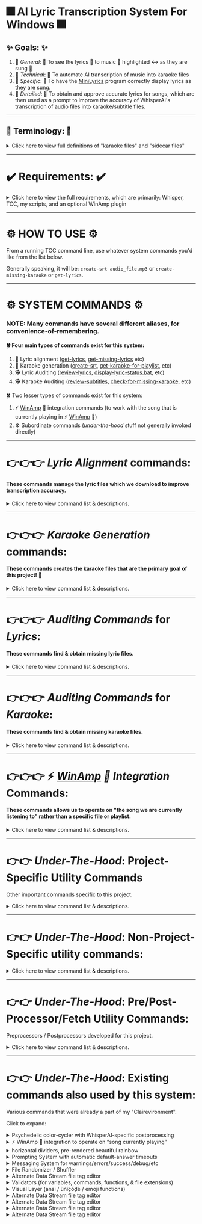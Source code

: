 # 🎆 AI Lyric Transcription System For Windows 🎆

## ✨ Goals: ✨

  1. 🥅 *General*: 🥅 To see the lyrics 📄 to music 🎵 highlighted ↔ as they are sung 🎤
  1. 🥅 *Technical*: 🥅 To automate AI transcription of music into karaoke files
  1. 🥅 *Specific*: 🥅 To have the [MiniLyrics](https://minilyrics.en.softonic.com/) program correctly display lyrics as they are sung.
  1. 🥅 *Detailed*: 🥅 To obtain and approve accurate lyrics for songs, which are then used as a prompt to improve the accuracy of WhisperAI's transcription of audio files into karaoke/subtitle files.

-----------------------------------------------------------------------------------------------------------------------------------------------

## 📓 Terminology: 📓

<details><summary>Click here to view full definitions of "karaoke files" and "sidecar files"</summary>  

&nbsp;

📑 *Karaoke Files*: 📑 We generally call both ```SRT files``` and ```LRC files``` "karaoke files", which is a colloquial shorthand for "files capable of displaying the lyrics *as* they are sung". This system generates ```SRT``` files, but includes a batch converter that converts ```SRT``` to ```LRC```.

&nbsp;

🏎 *Sidecar Files*: 🏎 A file of the *same* name, but *different* extension.

For example, ```filename.mp3``` might have a sidecar file named ```filename.txt```, which would typically be lyrics for a song, and a sidecar file named ```filename.jpg```, which would typically be the cover art to the song.  

Another example is when a program like ```whatever.exe``` has a ```whatever.ini`` *INI file* for its settings; That *INI* file is a sidecar file the *EXE* file. 
</details>

-----------------------------------------------------------------------------------------------------------------------------------------------

# ✔️ Requirements: ✔️

<details><summary>Click here to view the full requirements, which are primarily: Whisper, TCC, my scripts, and an optional WinAmp plugin</summary>  
  
  &nbsp; 
  
1. 👂 The [latest Faster-Whisper-XXL binaries](https://github.com/Purfview/whisper-standalone-win/releases/tag/Faster-Whisper-XXL)

    - The command ``faster-whisper-xxl.exe`` — our AI transriber — must be in your ```path```.

&nbsp;    

2. 💻 [JPSoft's TakeCommand (TCC) command-line v31+](https://jpsoft.com/all-downloads/all-downloads.html).  
    - Install TCC:
        - either from [JPSoft.com](https://jpsoft.com/all-downloads/all-downloads.html)
        - or via *WinGet* with the command: ```winget install JPSoft.tcmd```
          - No *WinGet*? Install it in *PowerShell* with the command ```Add-AppxPackage -Path "https://aka.ms/getwinget"``` 
          - or with command ```Add-AppxPackage -RegisterByFamilyName -MainPackage Microsoft.DesktopAppInstaller_8wekyb3d8bbwe```
    - Make ```c:\TCMD``` point to our [TCC](https://jpsoft.com/all-downloads/all-downloads.html) installation:
      - via the command: ```mklink c:\TCMD "c:\Program Files\TCMD31"``` 
      - The folder ```TCMD31``` may vary depending on what version of [TCC](https://jpsoft.com/all-downloads/all-downloads.html) is current.

&nbsp;

3. 🖥 [Windows Terminal](https://jpsoft.com/all-downloads/all-downloads.html).  
    - Needed to support our colorful presentation
    - Install *Windows Terminal*:
      - either from [GitHub](https://github.com/microsoft/terminal/releases/)
      - or via *WinGet* with the command: ```winget install -e --id Microsoft.WindowsTerminal```
      - or from the Microsoft Store
    - Add *TCC* to your *Windows Terminal*:
      - Open up *Windows Terminal*
      - Hit Ctrl-, (yes, control-comma) to go into settings
      - Scroll to the bottom of the left pane and click *Add new profile*
      - Duplicate the PowerShell profile
      - Change the name to "TCC"
      - Change the command line to ```c:\tcmd\tcc.exe```
      - Change the starting directory to ```c:\tcmd```
      - Ensure *Run As Administrator* is turned on. 
      - Go into ```Appearance``` and change the font to *Cascadia Code*, which has the proper [ligature rendering](https://github.com/microsoft/cascadia-code#font-features) that I take advantage of cosmetically.

&nbsp;    


4. ⌨️ My full [Clairevironment](https://github.com/ClaireCJS/clairecjs_bat/) (a big ball of stuff which includes this project).
    - Technically you probably only need about 100 of these files.  
    - This folder has it's own ```sort``` and ```uniq``` executables (from [Cygwin](https://www.cygwin.com)) to ensure consistency
    - To install: 
```
git.exe clone https://github.com/ClaireCJS/clairecjs_bat/
mv BAT-and-UTIL-files-1 c:\bat\
set path=%path%;c:\bat\
copy c:\bat\tcmd.ini.bat c:\tcmd\tcmd.ini
copy c:\bat\tcstart.bat  c:\tcmd\tcstart.bat
copy c:\bat\alias.lst    c:\tcmd\alias.lst
```

&nbsp;

5. ☯️ Optional: For [automatic cleanup](../BAT-and-UTIL-files-1/clean-up-AI-transcription-trash-files) of leftover AI files across an entire computer:
    - Always be running  the ```Everything``` service, which comes with TakeCommand ([TCC](https://jpsoft.com/all-downloads/all-downloads.html))
    - Use ```start-everything.bat``` or ```start EVERYTHING.EXE -startup``` to start it, if it doesn't start automatically. 

&nbsp;

5. ⚡️ Optional: For 🦙 *[WinAmp](https://forums.winamp.com/forum/winamp/winamp-discussion/306661-winamp-5-666-released-build-3516)* 🦙 integration:
    - Install the [WinampNowPlayingToFile plugin](https://github.com/Aldaviva/WinampNowPlayingToFile)
    - Configure the [WinampNowPlayingToFile plugin](https://github.com/Aldaviva/WinampNowPlayingToFile) so that the 2ⁿᵈ line of its output file is the full filename of the currently playing song. 
    - This allows instant no-resource any-computer access to the location of which song file is currently playing in [WinAmp](https://forums.winamp.com/forum/winamp/winamp-discussion/306661-winamp-5-666-released-build-3516), allowing us to have commands that operate on "whatever song we are currently listening to" from any computer in the household. 🦙
      - Currently doesn't work if the music is paused, but a future update to the WinAmpNowPlayingToFile plugin is headed down the pipeline

&nbsp;

</details>

-----------------------------------------------------------------------------------------------------------------------------------------------

# ⚙️ HOW TO USE ⚙️

From a running TCC command line, use whatever system commands you'd like from the list below.

Generally speaking, it will be: ```create-srt audio_file.mp3``` or ```create-missing-karaoke``` or ```get-lyrics```.


-----------------------------------------------------------------------------------------------------------------------------------------------


# ⚙️ SYSTEM COMMANDS ⚙️

### NOTE: Many commands have several different aliases, for convenience-of-remembering.

#### 🍀 Four main types of commands exist for this system:

  1. 🎤️ Lyric alignment  ([get-lyrics](../BAT-and-UTIL-files-1/get-lyrics.bat),  [get-missing-lyrics](../BAT-and-UTIL-files-1/check-for-missing-lyrics.bat) etc)
  1. 🧏 Karaoke generation  ([create-srt](../BAT-and-UTIL-files-1/create-srt-from-file.bat), [get-karaoke-for-playlist](../BAT-and-UTIL-files-1/get-karaoke-for-playlist.bat), etc)
  1. 🕵 Lyric   Auditing ([review-lyrics](../BAT-and-UTIL-files-1/review-files.bat), [display-lyric-status.bat](../BAT-and-UTIL-files-1/display-lyric-status.bat), etc)
  1. 🕵 Karaoke Auditing ([review-subtitles](../BAT-and-UTIL-files-1/review-subtitles.bat), [check-for-missing-karaoke](../BAT-and-UTIL-files-1/check-for-missing-karaoke.bat), etc)
  
🍀 Two lesser types of commands exist for this system:

  1. ⚡ [WinAmp](https://forums.winamp.com/forum/winamp/winamp-discussion/306661-winamp-5-666-released-build-3516) 🦙 integration commands (to work with the song that is currently playing in ⚡️ [WinAmp](https://forums.winamp.com/forum/winamp/winamp-discussion/306661-winamp-5-666-released-build-3516) 🦙)
  1. ⚙️ Subordinate commands (*under-the-hood* stuff not generally invoked directly)

-----------------------------------------------------------------------------------------------------------------------------------------------

# 👉👉👉 *Lyric Alignment* commands:

#### These commands manage the lyric files which we download to improve transcription accuracy.


<details><summary>Click here to view command list & descriptions.</summary>  

### 🌟 [get-lyrics {*songfile*} / get-lyrics-for-song {*songfile*} / get-lyrics-via-multiple-sources {*songfile*}](../BAT-and-UTIL-files-1/get-lyrics-via-multiple-sources.bat):

Obtains the lyrics for a particular song file. 
- These transcriptions work **much** better when you have a lyric set. 
- This checks local sidecar files, local lyric repository, Genius, and Google — to obtain lyric files with as much ease possible.

### 🌟 [get-lyrics-for-currently-playing-song ](../BAT-and-UTIL-files-1/get-lyrics-for-currently-playing-song.bat):

If 🦙 *[WinAmp](https://forums.winamp.com/forum/winamp/winamp-discussion/306661-winamp-5-666-released-build-3516)* 🦙 integration is enabled, get lyrics for *the song currently being played*.


### 🌟 [get-missing-lyrics-here.bat](../BAT-and-UTIL-files-1/get-missing-lyrics-here.bat) / [get-missing-lyrics](../BAT-and-UTIL-files-1/get-missing-lyrics-here.bat) / [gmlh](../BAT-and-UTIL-files-1/get-missing-lyrics-here.bat) / [gml](../BAT-and-UTIL-files-1/get-missing-lyrics-here.bat):

Gets lyrics for all the files *in the current folder* that do not have *approved* lyric files.
(Uses [check-for-missing-lyrics.bat](../BAT-and-UTIL-files-1/check-for-missing-lyrics.bat).)


### 🌟 [get-lyrics-for-playlist.bat](../BAT-and-UTIL-files-1/get-lyrics-for-playlist.bat):

Gets lyrics for all the files *in a playlist* that do not have *approved* lyric files, in random order to avoid alphabetical bias.  
(Uses [check-for-missing-lyrics.bat](../BAT-and-UTIL-files-1/check-for-missing-lyrics.bat).)




</details>

-----------------------------------------------------------------------------------------------------------------------------------------------


# 👉👉👉 *Karaoke Generation* commands:

#### These commands creates the karaoke files that are the primary goal of this project! 🎈

<details><summary>Click here to view command list & descriptions.</summary>  

### 🌟 create-srt {*songfile*} / [create-srt-from-file {*songfile*}](../BAT-and-UTIL-files-1/create-srt-from-file.bat):

**Create karaoke for one audio file.**
Performs the AI transcription process for a single song file.
Run without parameters to see various options, including but not limited to  ```ai``` (skips the lyrics component), ```fast``` (shortens prompt timer lengths), ```force``` (generate it even if it already exists), and ```LyricsApproved``` (consider all lyric files to be *pre-approved* even if not explicitly marked as such).


### 🌟 srtthis / [create-srt-file-for-currently-playing-song.bat](../BAT-and-UTIL-files-1/create-srt-file-for-currently-playing-song.bat):

If 🦙 *[WinAmp](https://forums.winamp.com/forum/winamp/winamp-discussion/306661-winamp-5-666-released-build-3516)* 🦙 integration is enabled, creates karaoke file for *the song currently being played*.


### 🌟 cmk / cmkf / [create-missing-karaoke-files / create-the-missing-karaokes-here](../BAT-and-UTIL-files-1/create-the-missing-karaokes-here.bat):

Create karaoke files for **all songs** *in the current folder* that do not have them


### 🌟 ❗TODO❗ [get-karaoke-for-playlist.bat](../BAT-and-UTIL-files-1/get-karaoke-for-playlist.bat):

Create karaoke files for **all songs** *in a playlist* that do not have them — Traverses a playlist, running ```create-SRT``` on every file in the playlist. (In random order, to prevent alphabetical bias.)


### 🌟 ❗TODO❗ create-karaoke-automatically-from-approved-lyrics.bat {folder to recurse through]:

Create karaoke files for **all songs** in a *folder tree* that do not have them, as long as their lyric file has been previously approved. This is intended so one can spend 100% of time aligning/approving lyrics (i.e. with ```get-lyrics-for-playlist.bat```), then go to bed and run this to generate everything that has pre-approved lyrics, saving the karaoke generation for another time (like when you are asleep). 



### 🌟 [create-SRT-without-lyrics-or-voice-detection-for-an-entire-folder-tree.bat](../BAT-and-UTIL-files-1/create-SRT-without-lyrics-or-voice-detection-for-an-entire-folder-tree.bat):

Rarely used side-utility: Creates karaoke files for **all songs** in a *folder tree* without using lyric files or voice detection (VAD). This is useful for folders of hundreds sound clips and small samples, where you just want to get a lot done without the extra overhead of lyrics and without the extra time delay of loading the VAD model.

</details>

-----------------------------------------------------------------------------------------------------------------------------------------------

# 👉👉👉 *Auditing Commands* for *Lyrics*:

#### These commands find & obtain missing lyric files.

<details><summary>Click here to view command list & descriptions.</summary>  

### 🌟 [review-lyrics / review-all-TXTs / review-TXTs.bat](../BAT-and-UTIL-files-1/review-files.bat):

Reviews all lyric files in current folder, using ```print-with-columns``` to reduce scrolling up.


### 🌟 dls / [display-lyric-status.bat](../BAT-and-UTIL-files-1/display-lyric-status.bat):

Displays the lyric status (approved, unapproved, or unset) for all lyric files in current folder. 
To have this happen automatically when changing into a folder,  ```alias cd=call cd-alias.bat```,  then create ```autorun.bat``` in the base of your collection, containing the command:
```@if exist *.txt (call display-lyric-status)```
![image](https://github.com/user-attachments/assets/0ccdebd6-7e26-4a2b-91ee-c3e0cfe9f147)



### 🌟 cfml / cmlf / [check-for-missing-lyrics](../BAT-and-UTIL-files-1/check-for-missing-lyrics.bat):

Displays a list of files in the *current folder* which are missing *approved lyric* files


### 🌟 Lyric Auditor: cpfml / cpmlf / [check-playlist-for-missing-lyrics](../BAT-and-UTIL-files-1/get-playlist-for-missing-lyrics.bat):

Displays a list of files in a *playlist* which are missing *approved lyric* files.

![image](https://github.com/user-attachments/assets/42fb6e4e-2cea-48e1-bbc8-499454c201ae)

</details>

-----------------------------------------------------------------------------------------------------------------------------------------------

# 👉👉👉 *Auditing Commands* for *Karaoke*:

#### These commands find & obtain missing karaoke files.

<details><summary>Click here to view command list & descriptions.</summary>  

### 🌟 [review-subtitles / review-all-SRTs / review-SRTs.bat / review-LRCs.bat](../BAT-and-UTIL-files-1/review-subtitles.bat):

Reviews all karaoke files in current folder, using ```print-with-columns``` to eliminate most scrolling up.

![image](https://github.com/user-attachments/assets/9b579cf2-ca93-4684-aec5-35df8c793143)


### 🌟 cfmk / [check-for-missing-karaoke](../BAT-and-UTIL-files-1/check-for-missing-karaoke.bat):

Displays a list of files in the *current folder* which are missing *karaoke* files

![image](https://github.com/user-attachments/assets/61e1f155-a798-4668-945a-7d7dd2ac06dc)


### 🌟 Playlist Auditor: [CheckAFilelistForFilesMissingSidecarFilesOfTheProvidedExtension](../BAT-and-UTIL-files-1/check_a_filelist_for_files_missing_sidecar_files_of_the_provided_extensions.py):

Processes a playlist to create a new playlist consisting of only the songs missing karaoke files.

EXAMPLE:
```
check_a_filelist_for_files_missing_sidecar_files_of_the_provided_extensions.py PlayList.m3u *.srt;*.lrc ``CreateSRTFileWrite
```
^^^ This example goes through the file ```PlayList.m3u```, checks for all files that do not have karaoke files (i.e. no ```*.srt``` or ```*.lrc``` sidecar file), creates a ```PlayList-without lrc srt.m3u``` consisting of those files.  Bbecause the `````CreateSRTFileWrite``` option was used, it also generates a script to actually create the missing karaoke files.  The ``GetLyricsFileWrite``` option can instead be used to *ONLY* obataining lyrics, and save the karaoke generation for later.

![image](https://github.com/user-attachments/assets/5b368467-b23b-4039-b3df-c4dc85e90ad5)

</details>

-----------------------------------------------------------------------------------------------------------------------------------------------


# 👉👉👉 ⚡️ *[WinAmp](https://forums.winamp.com/forum/winamp/winamp-discussion/306661-winamp-5-666-released-build-3516) 🦙 Integration* Commands:

#### These commands allows us to operate on "the song we are currently listening to" rather than a specific file or playlist.

<details><summary>Click here to view command list & descriptions.</summary>  

### 🌟 [get-lyrics-for-currently-playing-song ](../BAT-and-UTIL-files-1/get-lyrics-for-currently-playing-song.bat):

Runs ```get-lyrics``` on *the song currently being played* in ⚡️ [WinAmp](https://forums.winamp.com/forum/winamp/winamp-discussion/306661-winamp-5-666-released-build-3516) 🦙.


### 🌟 srtthis / [create-srt-file-for-currently-playing-song.bat](../BAT-and-UTIL-files-1/create-srt-file-for-currently-playing-song.bat):

Runs ```create-srt``` on *the song currently being played* in ⚡️ [WinAmp](https://forums.winamp.com/forum/winamp/winamp-discussion/306661-winamp-5-666-released-build-3516) 🦙.


### 🌟 Karaoke insertion fudger - [eccsrt2lrc2clip.bat](../BAT-and-UTIL-files-1/eccsrt2lrc2clip.bat):

In certain very rare situations, [MiniLyrics](https://minilyrics.en.softonic.com/) does not auto-import the generated SRT file.  Because [MiniLyrics](https://minilyrics.en.softonic.com/) primarily uses LRC instead of SRT, it can sometimes miss an SRT. When this happens, the SRT must be converted to LRC, copied to the clipboard, and pasted into the [MiniLyrics](https://minilyrics.en.softonic.com/) lyric window manually. This script handles that by detecting the current song playing, converting it's SRT to LRC, copying it to the clipboard, and automatically opening [MiniLyrics](https://minilyrics.en.softonic.com/)'s lyric editor window. All the user has to do is paste and save.

</details>

-----------------------------------------------------------------------------------------------------------------------------------------------

# 👉👉 *Under-The-Hood*: Project-Specific Utility Commands 

Other important commands specific to this project.

<details><summary>Click here to view command list & descriptions.</summary>  

### 🌟 [srt2lrc.py](../BAT-and-UTIL-files-1/srt2lrc.py):

A *batch* SRT-file to LRC-file converter. Used by [eccsrt2lrc2clip.bat](../BAT-and-UTIL-files-1/eccsrt2lrc2clip.bat)


### 🌟 [srt2txt.py](../BAT-and-UTIL-files-1/srt2txt.py):

A *single-file* SRT-file to TXT-file converter. 


### 🌟 [approve-lyrics / approve-lyric-file {lyric_file}](../BAT-and-UTIL-files-1/approve-lyric-file.bat) / [disapprove-lyrics / disapprove-lyric-file {lyric_file}](../BAT-and-UTIL-files-1/disapprove-lyric-file.bat):

Marks lyric file with approval/disapproval so that we can pre-approve lyric files in advance of transcription process. Uses [Alternate Data Streams](https://superuser.com/questions/186627/anybody-have-a-legitimate-use-for-alternate-data-streams-in-ntfs) to store approval tags in a database-less, file-less way.

![image](https://github.com/user-attachments/assets/c48e2ed3-c1fb-4760-8ba8-c9accf691178)

### 🌟 [approve-subtitles / approve-subtitle-file {subtitle_file}](../BAT-and-UTIL-files-1/approve-subtitle-file.bat) / [disapprove-subtitles / disapprove-subtitle-file {subtitle_file}](../BAT-and-UTIL-files-1/disapprove-subtitle-file.bat):

Same as above but for karaoke files.

</details>

-----------------------------------------------------------------------------------------------------------------------------------------------

# 👉👉 *Under-The-Hood*: Non-Project-Specific utility commands:

<details><summary>Click here to view command list & descriptions.</summary>  

### 🌟 [print_with_columns.py](../BAT-and-UTIL-files-1/print_with_columns.py) / [newspaper.bat](../BAT-and-UTIL-files-1/newspaper.bat):

Created to review lyrics & karaoke for this project without the interruption of having to scroll up!

Displays text in column ("newspaper") format with columns.
A useful replacement for the ```type``` command.


### 🌟 [google.py](../BAT-and-UTIL-files-1/google.py):

Invokes a google search in primary browser, all while properly preserving the quotes given at the command line. 
Way harder to do than it should be.

### 🌟 [insert-before-each-line.py](../BAT-and-UTIL-files-1/insert-before-each-line.py) / [insert-after-each-line.py](../BAT-and-UTIL-files-1/insert-after-each-line.py):

Inserts text before/after each line of STDIN. Used for script generation.   
Put ```{{{{QUOTE}}}}``` in the argument to turn it into a quote mark in the final output.

### 🌟 [unique-lines.pl](../BAT-and-UTIL-files-1/unique-lines.pl):

Display each *unique* line in a file. Much like the ```uniq``` command except that no pre-sorting is required.
[Also has postprocessor functionality listed below]

</details>

-----------------------------------------------------------------------------------------------------------------------------------------------


# 👉👉 *Under-The-Hood*: Pre/Post-Processor/Fetch Utility Commands:

Preprocessors / Postprocessors developed for this project.

<details><summary>Click here to view command list & descriptions.</summary>  

### 🌟 [get-lyrics-with-lyricsgenius-json-processor.pl](../BAT-and-UTIL-files-1/get-lyrics-with-lyricsgenius-json-processor.pl):

The lyric downloader we use for Genius saves lyrics as a ```JSON file```. This extracts the actual lyrics from that file, with minimal preprocessing.

### 🌟 [unique-lines.pl](../BAT-and-UTIL-files-1/unique-lines.pl):

A lyric postprocessor that removes tons of junk from downloaded lyrics, only shows unique lines (to help fit into WhisperAI's 224-token prompt limit), and smushes all the lyrics into a single line (for use as a command line option). Started as a spiritual fork of ``uniq``` that doesn't require file sorting (to avoid using up the 224 max tokens for WhisperAI with repeating lyrics), and grew into full-fledged lyric preprocessor that does much lyric massaging. Including putting a period at the end of each line, which is later removed by our subtitle postprocessor.


### 🌟 [remove-period-at-ends-of-lines.pl](../BAT-and-UTIL-files-1/remove-period-at-ends-of-lines.pl):

The final subtitle postprocessor, which removes periods from end of each line in a subtitle. 
Preserves periods for words like "Mr.", "Dr.", "approx", etc

**Rationale:** We add "invisible" periods to the end of each line of lyrics, so that WhisperAI's ```--sentence``` option is influenced by where lyric posters post the line breaks in their lyrics. It absolutely helped. A lot. Hours were spent determiing this and, and it was obvious from the first [of many] tests.   We then remove these periods (making them "invisible") afterward, because they are ugly and often not even gramatically correct — just correct for *timing* purposes.  

This also also has some extra functionality slipped in to de-censoring some curse words that WhisperAI censors.
This functoinality can be suppressed with the ```--leave-censorship``` or ```-L``` options.

</details>

-----------------------------------------------------------------------------------------------------------------------------------------------

# 👉👉 *Under-The-Hood*: Existing commands also used by this system:

Various commands that were already a part of my "Clairevironment".

Click to expand:

<details><summary>Psychedelic color-cycler with WhisperAI-specific postprocessing</summary>  

### 🌟 [copy-move-post.py](../BAT-and-UTIL-files-1/copy-move-post.py):

A cosmetic postprocessor which employes ANSI color-cycling to inbue a psychedelic effect onto text by cycling the colors of the primary text color through the visible spectrum. Originally written to combat "hangxiety" — anxiety over whether your code has hung — by affecting screenoutput without actually generating any “real” output. Then enhanced to postprocess the output to the ```move``` and ```copy``` commands with emoji, color, italics, double-height text for summaries, and more. Finally, enhanced again with explicit postprocessing for WhisperAI's transcription output.

Uses my [claire_console.py](../BAT-and-UTIL-files-1/clairecjs_utils/claire_console.py) library to achieve the color-cycling.

&nbsp;
</details>

<details><summary>⚡ WinAmp 🦙 integration to operate on “song currently playing”</summary>  

### 🌟 [go-to-currently-playing-song-dir.bat](../BAT-and-UTIL-files-1/go-to-currently-playing-song-dir.bat):

Used in this project for ⚡ [WinAmp](https://forums.winamp.com/forum/winamp/winamp-discussion/306661-winamp-5-666-released-build-3516) 🦙 integration only. Changes current folder to same folder that the song we are listening to is in.  (The change-folder script is actually generated by [edit-currently-playing-attrib.bat](../BAT-and-UTIL-files-1/edit-currently-playing-attrib.bat))

&nbsp;
</details>


<details><summary>horizontal dividers, pre-rendered beautiful rainbow</summary>  

### 🌟 [divider.bat](../BAT-and-UTIL-files-1/display-horizontal-divider.bat):

Pre-rendered [pretty rainbow-ized horizontal dividers](../BAT-and-UTIL-files-1/dividers/) to separate out output into sections.

</details>


<details><summary>Prompting System with automatic default-answer timeouts</summary>  

### 🌟 [askYN.bat](../BAT-and-UTIL-files-1/askYN.bat):

The Yes/No prompting system with automatic-default-answer prompt timeouts.
</details>

<details><summary>Messaging System for warnings/errors/success/debug/etc</summary>  

### 🌟 [print-message.bat](../BAT-and-UTIL-files-1/print-message.bat):

The messaging system (used by [warning.bat](../BAT-and-UTIL-files-1/warning.bat), [debug.bat](../BAT-and-UTIL-files-1/debug.bat), [error.bat](../BAT-and-UTIL-files-1/error.bat), [fatal_error.bat](../BAT-and-UTIL-files-1/fatalerror.bat), [success.bat](../BAT-and-UTIL-files-1/success.bat), [celebration.bat](../BAT-and-UTIL-files-1/celebration.bat), [important.bat](../BAT-and-UTIL-files-1/important.bat), [important_less.bat](../BAT-and-UTIL-files-1/important_less.bat), [advice](../BAT-and-UTIL-files-1/advice.bat), [unimportant](../BAT-and-UTIL-files-1/unimportant.bat), etc)

&nbsp;

</details>

<details><summary>File Randomizer / Shuffler</summary>  
### 🌟 [randomize-file.pl](../BAT-and-UTIL-files-1/randomize-file.pl.bat):

Scrambles the lines of STDIN.  One could think of it as shuffling/randomizing a playlist/filelist.  Used to do things in random orders.

&nbsp;
</details>
<details><summary>Alternate Data Stream file tag editor</summary>  

### 🌟 [add-ADS-tag-to-file.bat](../BAT-and-UTIL-files-1/add-ADS-tag-to-file.bat) / [remove-ADS-tag-from-file.bat](../BAT-and-UTIL-files-1/remove-ADS-tag-from-file.bat) / [display-ADS-tag-from-file.bat](../BAT-and-UTIL-files-1/display-ADS-tag-from-file.bat):

Commands for displaying tags, and for adding/removing tags to files using [Alternate Data Streams](https://superuser.com/questions/186627/anybody-have-a-legitimate-use-for-alternate-data-streams-in-ntfs). Used for lyric [dis]approval.

&nbsp;
</details>





<details><summary>Validators (for variables, commands, functions, & file extensions)</summary>  

### 🌟 [validate-environment-variables {list of env-var names}](../BAT-and-UTIL-files-1/validate-environment-variable.bat):

Validates whether environment variables (and the files they point to!) exist.

### 🌟 [validate-in-path {list of commands}](../BAT-and-UTIL-files-1/validate-in-path.bat):

Validates whether commands (be they internal, alias, or not) are in the path

### 🌟 [validate-is-extension {filename} {list of extensions}](../BAT-and-UTIL-files-1/validate-is-extension.bat):

Validates whether a file has an acceptable file extension.  

### 🌟 [validate-is-function {list of functions}](../BAT-and-UTIL-files-1/validate-function.bat):

Validates whether a TCC user %@function is defined or not

&nbsp;
</details>









<details><summary>Visual Layer (ansi / űńîçőḑѐ / emoji functions)</summary>  

### 🌟 [bigecho.bat](../BAT-and-UTIL-files-1/bigecho.bat):

Echos text in double-height (using VT100 double-height ANSI codes). Requires ```set-ansi```.

### 🌟 [set-ansi.bat](../BAT-and-UTIL-files-1/set-ansi.bat):

Sets envirionment variables (or user functions) for all the ansi codes we know to exist, as well as for our messaging system ([print-message.bat](../BAT-and-UTIL-files-1/print-message.bat)). Read the VT100 and VT220 manuals all the way through for this.

### 🌟 [set-emojis.bat](../BAT-and-UTIL-files-1/set-emojis.bat):

Sets all the emoji we care to set, using the [emoji.env](../BAT-and-UTIL-files-1/emoji.env) file to add new emoji.

### 🌟 [fast_cat.exe](../BAT-and-UTIL-files-1/cat_fast.exe):

Version of ```cat.exe``` deemed to be the fastest. I have several versions of the unix ```cat``` command, but this is the one I use for speediness. Piping things to ```fast_cat``` or ```cat_fast``` fixes ANSI rendering errors and is a required step for modern color rendering if you use [TCC](https://jpsoft.com/all-downloads/all-downloads.html) in conjunction with Windows Terminal.


&nbsp;

</details>





<details><summary>Alternate Data Stream file tag editor</summary>  
</details>
<details><summary>Alternate Data Stream file tag editor</summary>  
</details>
<details><summary>Alternate Data Stream file tag editor</summary>  
</details>
<details><summary>Alternate Data Stream file tag editor</summary>  


<details><summary>Click here to view the remaining command list & descriptions.</summary>  


### 🌟 [run-piped-input-as-bat.bat](../BAT-and-UTIL-files-1/run-piped-input-as-bat.bat):

Receives piped input and runs it as if it were typed to the command line. Dangerous stuff!



### 🌟 [delete-zero-byte-files.bat](../BAT-and-UTIL-files-1/delete-zero-byte-files.bat) {filemask}:

Deletes all 0-byte files matching a filemask. Removes 0-byte files to save us having to check EVERY file for non-zero-ness.

### 🌟 [del-if-exists.bat](../BAT-and-UTIL-files-1/del-if-exists.bat):

Delete a file, but only if it exists.


&nbsp;




&nbsp;

### 🌟 [change-single-quotes-to-double-apostrophes.py](../BAT-and-UTIL-files-1/change-single-quotes-to-double-apostrophes.py):

Quote conversion offloaded into python script to avoid command-line complications with quote symbols. 

&nbsp;

### 🌟 [mp3index.bat](../BAT-and-UTIL-files-1/mp3index.bat):

Prints to STDOUT a list of all songfiles (mp3, flac, wav, etc).
Technically should be called "audio_file_index.bat". 


&nbsp;
### 🌟 [edit-currently-playing-attrib-helper.pl](../BAT-and-UTIL-files-1/edit-currently-playing-attrib-helper.pl):

Used in this project for 🦙 *[WinAmp](https://forums.winamp.com/forum/winamp/winamp-discussion/306661-winamp-5-666-released-build-3516)* 🦙 integration only, by ```go-to-currently-playing-song-dir.bat``` to determine the folder of the current song playing. Processes the ```winamp_now_playing.txt``` file generated by the [WinampNowPlayingToFile plugin](https://github.com/Aldaviva/WinampNowPlayingToFile) to determine this information. 
This method was used becuase API calls would limit us to only using this on the same computer that is running [WinAmp](https://forums.winamp.com/forum/winamp/winamp-discussion/306661-winamp-5-666-released-build-3516), and we want to be able to run this from *other* computers in the household, without having to poke through WinAmp's veneer. Better to have the plugin regularly generate what we need a a simple text file that we can look at in a simple way. This is a very ad-hoc organic spaghetti script that isn't at all nice-looking, but the 2024 update branches past all that ugly legacy 2008, 2009, 2012, and 2013 code, which were all designed to work with the [Last.FM](https://www.last.fm/user/ClioCJS) logfile, an approach we have discontinued.



&nbsp;
</details>


-----------------------------------------------------------------------------------------------------------------------------------------------
-----------------------------------------------------------------------------------------------------------------------------------------------


🏁🏁🏁 🔚 
![image](https://github.com/user-attachments/assets/9abdb1a5-c50a-424c-b151-144046fedd93)


